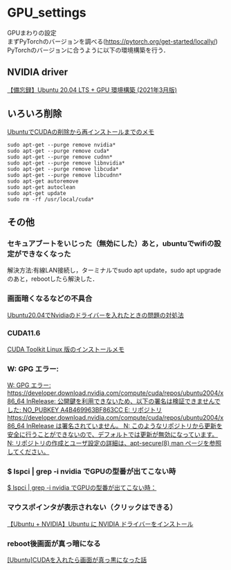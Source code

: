 # GPU_settings
GPUまわりの設定</br>
まずPyTorchのバージョンを調べる(https://pytorch.org/get-started/locally/)</br>
PyTorchのバージョンに合うように以下の環境構築を行う．

## NVIDIA driver
[【備忘録】Ubuntu 20.04 LTS + GPU 環境構築 (2021年3月版)](https://qiita.com/SwitchBlade/items/5d5bc645822229ee0ed9)



## いろいろ削除
[UbuntuでCUDAの削除から再インストールまでのメモ](https://misoji-engineer.com/archives/reinstall-cuda-on-ubuntu.html)
```
sudo apt-get --purge remove nvidia*
sudo apt-get --purge remove cuda*
sudo apt-get --purge remove cudnn*
sudo apt-get --purge remove libnvidia*
sudo apt-get --purge remove libcuda*
sudo apt-get --purge remove libcudnn*
sudo apt-get autoremove
sudo apt-get autoclean
sudo apt-get update
sudo rm -rf /usr/local/cuda*
```

## その他
### セキュアブートをいじった（無効にした）あと，ubuntuでwifiの設定ができなくなった
解決方法:有線LAN接続し，ターミナルでsudo apt update，sudo apt upgradeのあと，rebootしたら解決した．
### 画面暗くなるなどの不具合
[Ubuntu20.04でNvidiaのドライバーを入れたときの問題の対処法](https://coders-shelf.com/ubuntu-nvidia-driver-problem/)
### CUDA11.6
[CUDA Toolkit Linux 版のインストールメモ](https://ss1.xrea.com/penguinitis.g1.xrea.com/computer/programming/CUDA_Linux_install.html)
### W: GPG エラー: 
[W: GPG エラー: https://developer.download.nvidia.com/compute/cuda/repos/ubuntu2004/x86_64 InRelease: 公開鍵を利用できないため、以下の署名は検証できませんでした: NO_PUBKEY A4B469963BF863CC E: リポジトリ https://developer.download.nvidia.com/compute/cuda/repos/ubuntu2004/x86_64 InRelease は署名されていません。 N: このようなリポジトリから更新を安全に行うことができないので、デフォルトでは更新が無効になっています。 N: リポジトリの作成とユーザ設定の詳細は、apt-secure(8) man ページを参照してください。](https://www.nemotos.net/?p=5178)
### $ lspci | grep -i nvidia でGPUの型番が出てこない時
[$ lspci | grep -i nvidia でGPUの型番が出てこない時：](https://pen.envr.tsukuba.ac.jp/~torarimon/?Gpu)
### マウスポインタが表示されない（クリックはできる）
[【Ubuntu + NVIDIA】Ubuntu に NVIDIA ドライバーをインストール](https://tamnology.com/ubuntu-nvidia-driver/)
### reboot後画面が真っ暗になる
[[Ubuntu]CUDAを入れたら画面が真っ黒になった話](https://qiita.com/cv_carnavi/items/b439b81e7c10b95ee7c5)
